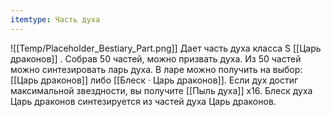 ```yaml
---
itemtype: Часть духа
---
```

![[Temp/Placeholder_Bestiary_Part.png]]
Дает часть духа класса S [[Царь драконов]] . Собрав 50 частей, можно призвать духа. Из 50 частей можно синтезировать ларь духа. В ларе можно получить на выбор: [[Царь драконов]] либо [[Блеск · Царь драконов]]. Если дух достиг максимальной звездности, вы получите [[Пыль духа]] х16. Блеск духа Царь драконов синтезируется из частей духа Царь драконов.
